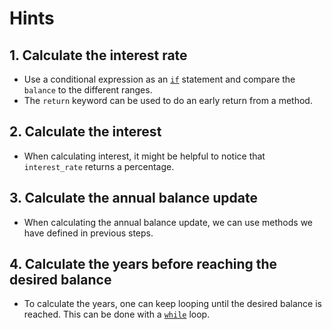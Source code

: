 # Hints

## 1. Calculate the interest rate

- Use a conditional expression as an [`if`][if] statement and compare the `balance` to the different ranges.
- The `return` keyword can be used to do an early return from a method.

## 2. Calculate the interest

- When calculating interest, it might be helpful to notice that `interest_rate` returns a percentage.

## 3. Calculate the annual balance update

- When calculating the annual balance update, we can use methods we have defined in previous steps.

## 4. Calculate the years before reaching the desired balance

- To calculate the years, one can keep looping until the desired balance is reached. This can be done with a [`while`][while] loop.

[if]: https://crystal-lang.org/reference/latest/syntax_and_semantics/if.html
[while]: https://crystal-lang.org/reference/latest/syntax_and_semantics/while.html
